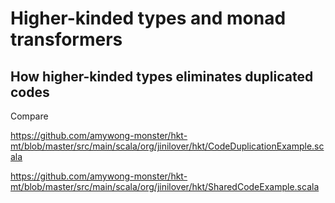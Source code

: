 # Higher-kinded types and monad transformers

## How higher-kinded types eliminates duplicated codes
Compare 

https://github.com/amywong-monster/hkt-mt/blob/master/src/main/scala/org/jinilover/hkt/CodeDuplicationExample.scala 

https://github.com/amywong-monster/hkt-mt/blob/master/src/main/scala/org/jinilover/hkt/SharedCodeExample.scala
